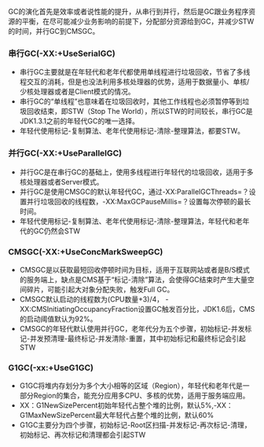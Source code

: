 GC的演化首先是效率或者说性能的提升，从串行到并行，然后是GC跟业务程序资源的平衡，在尽可能减少业务影响的前提下，分配部分资源给到GC，并减少STW的时间，并行GC到CMSGC。  
### 串行GC(-XX:+UseSerialGC)  
- 串行GC主要就是在年轻代和老年代都使用单线程进行垃圾回收，节省了多线程交互的消耗，但是也没法利用多核处理器的优势，适用于数据量小、单核/少核处理器或者是Client模式的情况。
- 串行GC的“单线程”也意味着在垃圾回收时，其他工作线程也必须暂停等到垃圾回收结束，即STW（Stop The World），所以STW的时间较长，串行GC是JDK1.3.1之前的年轻代GC的唯一选择。
- 年轻代使用标记-复制算法、老年代使用标记-清除-整理算法，都要STW。
### 并行GC(-XX:+UseParallelGC)  
- 并行GC是在串行GC的基础上，使用多线程进行年轻代的垃圾回收，适用于多核处理器或者Server模式。
- 并行GC是使用CMSGC的默认年轻代GC，通过-XX:ParallelGCThreads=？设置并行垃圾回收的线程数，-XX:MaxGCPauseMillis=？设置每次停顿的最长时间。
- 年轻代使用标记-复制算法、老年代使用标记-清除-整理算法，年轻代和老年代的GC仍然会STW
### CMSGC(-XX:+UseConcMarkSweepGC) 
- CMSGC是以获取最短回收停顿时间为目标，适用于互联网站或者是B/S模式的服务端上，缺点是CMS基于“标记-清除”算法，会使得GC结束时产生大量空间碎片，可能引起大对象分配失败，触发Full GC。   
- CMSGC默认启动的线程数为(CPU数量+3)/4， -XX:CMSInitiatingOccupancyFraction设置GC触发百分比，JDK1.6后，CMS的启动阈值默认为92%。  
- CMSGC的年轻代默认使用并行GC，老年代分为五个步骤，初始标记-并发标记-并发预清理-最终标记-并发清除-重置，其中初始标记和最终标记会引起STW
### G1GC(-xx:+UseG1GC)  
- G1GC将堆内存划分为多个大小相等的区域（Region），年轻代和老年代是一部分Region的集合，能充分应用多CPU、多核的优势，适用于服务端应用。
- XX：G1NewSizePercent初始年轻代占整个堆的比例，默认5%,-XX：G1MaxNewSizePercent最大年轻代占整个堆的比例，默认60%  
- G1GC主要分为四个步骤，初始标记-Root区扫描-并发标记-再次标记-清理，初始标记、再次标记和清理都会引起STW
